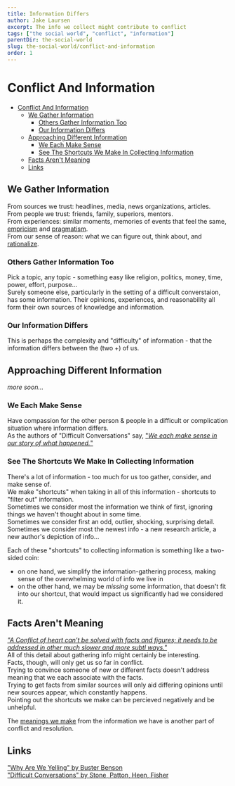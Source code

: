 ```yaml
---
title: Information Differs
author: Jake Laursen
excerpt: The info we collect might contribute to conflict
tags: ["the social world", "conflict", "information"]  
parentDir: the-social-world
slug: the-social-world/conflict-and-information
order: 1
---
```


# Conflict And Information
- [Conflict And Information](#conflict-and-information)
  - [We Gather Information](#we-gather-information)
    - [Others Gather Information Too](#others-gather-information-too)
    - [Our Information Differs](#our-information-differs)
  - [Approaching Different Information](#approaching-different-information)
    - [We Each Make Sense](#we-each-make-sense)
    - [See The Shortcuts We Make In Collecting Information](#see-the-shortcuts-we-make-in-collecting-information)
  - [Facts Aren't Meaning](#facts-arent-meaning)
  - [Links](#links)

## We Gather Information
From sources we trust: headlines, media, news organizations, articles.  
From people we trust: friends, family, superiors, mentors.  
From experiences: similar moments, memories of events that feel the same, [empricism](https://en.wikipedia.org/wiki/Epistemology#Empiricism) and [pragmatism](https://en.wikipedia.org/wiki/Epistemology#Pragmatism).  
From our sense of reason: what we can figure out, think about, and [rationalize](https://en.wikipedia.org/wiki/Epistemology#Rationalism).  

### Others Gather Information Too
Pick a topic, any topic - something easy like religion, politics, money, time, power, effort, purpose...  
Surely someone else, particularly in the setting of a difficult converstaion, has some information. Their opinions, experiences, and reasonability all form their own sources of knowledge and information.  

### Our Information Differs
This is perhaps the complexity and "difficulty" of information - that the information differs between the (two +) of us.  

## Approaching Different Information
_more soon..._  
### We Each Make Sense
Have compassion for the other person & people in a difficult or complication situation where information differs.  
As the authors of "Difficult Conversations" say, ["_We each make sense in our story of what happened._"](https://www.amazon.com/Difficult-Conversations-Discuss-What-Matters/dp/0143118447/ref=sr_1_1?crid=3EGUXM56Q8K4K&keywords=difficult+conversations&qid=1675385481&sprefix=difficult+conversations%2Caps%2C99&sr=8-1)


### See The Shortcuts We Make In Collecting Information
There's a lot of information - too much for us too gather, consider, and make sense of.  
We make "shortcuts" when taking in all of this information - shortcuts to "filter out" information.  
Sometimes we consider most the information we think of first, ignoring things we haven't thought about in some time.  
Sometimes we consider first an odd, outlier, shocking, surprising detail. 
Sometimes we consider most the newest info - a new research article, a new author's depiction of info...  

Each of these "shortcuts" to collecting information is something like a two-sided coin:
- on one hand, we simplify the information-gathering process, making sense of the overwhelming world of info we live in
- on the other hand, we may be _missing_ some information, that doesn't fit into our shortcut, that would impact us significantly had we considered it.  


## Facts Aren't Meaning
[_"A Conflict of heart can't be solved with facts and figures; it needs to be addressed in other much  slower and more subtl ways."_](https://www.amazon.com/Why-Are-We-Yelling-hardcover/dp/0525540105/ref=tmm_hrd_swatch_0?_encoding=UTF8&qid=1675384779&sr=8-1)  
All of this detail about gathering info might certainly be interesting.  
Facts, though,  will only get us so far in conflict.  
Trying to convince someone of new or different facts doesn't address meaning that we each associate with the facts.  
Trying to get facts from similar sources will only aid differing opinions until new sources appear, which constantly happens.  
Pointing out the shortcuts we make can be percieved negatively and be unhelpful.  

The [meanings we make](/the-social-world/conflict-and-meaning) from the information we have is another part of conflict and resolution.  

## Links
["Why Are We Yelling" by Buster Benson](https://www.amazon.com/Why-Are-We-Yelling-hardcover/dp/0525540105/ref=tmm_hrd_swatch_0?_encoding=UTF8&qid=1675384779&sr=8-1)  
["Difficult Conversations" by Stone, Patton, Heen, Fisher](https://www.amazon.com/Difficult-Conversations-Discuss-What-Matters/dp/0143118447/ref=sr_1_1?crid=3EGUXM56Q8K4K&keywords=difficult+conversations&qid=1675385481&sprefix=difficult+conversations%2Caps%2C99&sr=8-1)

